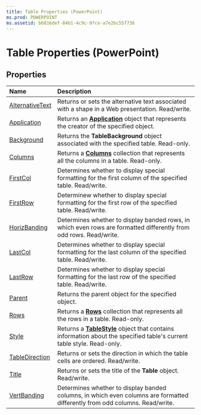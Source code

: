 ```yaml
---
title: Table Properties (PowerPoint)
ms.prod: POWERPOINT
ms.assetid: b6816def-84b1-4c9c-97ce-a7e2bc55f736
---
```



# Table Properties (PowerPoint)

## Properties



|**Name**|**Description**|
|:-----|:-----|
|[AlternativeText](table-alternativetext-property-powerpoint.md)|Returns or sets the alternative text associated with a shape in a Web presentation. Read/write.|
|[Application](table-application-property-powerpoint.md)|Returns an  **[Application](application-object-powerpoint.md)** object that represents the creator of the specified object.|
|[Background](table-background-property-powerpoint.md)|Returns the  **TableBackground** object associated with the specified table. Read-only.|
|[Columns](table-columns-property-powerpoint.md)|Returns a  **[Columns](columns-object-powerpoint.md)** collection that represents all the columns in a table. Read-only.|
|[FirstCol](table-firstcol-property-powerpoint.md)|Determines whether to display special formatting for the first column of the specified table. Read/write.|
|[FirstRow](table-firstrow-property-powerpoint.md)|Determinew whether to display special formatting for the first row of the specified table. Read/write.|
|[HorizBanding](table-horizbanding-property-powerpoint.md)|Determines whether to display banded rows, in which even rows are formatted differently from odd rows. Read/write.|
|[LastCol](table-lastcol-property-powerpoint.md)|Determines whether to display special formatting for the last column of the specified table. Read/write.|
|[LastRow](table-lastrow-property-powerpoint.md)|Determines whether to display special formatting for the last row of the specified table. Read/write.|
|[Parent](table-parent-property-powerpoint.md)|Returns the parent object for the specified object.|
|[Rows](table-rows-property-powerpoint.md)|Returns a  **[Rows](rows-object-powerpoint.md)** collection that represents all the rows in a table. Read-only.|
|[Style](table-style-property-powerpoint.md)|Returns a  **[TableStyle](tablestyle-object-powerpoint.md)** object that contains information about the specified table's current table style. Read-only.|
|[TableDirection](table-tabledirection-property-powerpoint.md)|Returns or sets the direction in which the table cells are ordered. Read/write.|
|[Title](table-title-property-powerpoint.md)|Returns or sets the title of the  **Table** object. Read/write.|
|[VertBanding](table-vertbanding-property-powerpoint.md)|Determines whether to display banded columns, in which even columns are formatted differently from odd columns. Read/write.|

